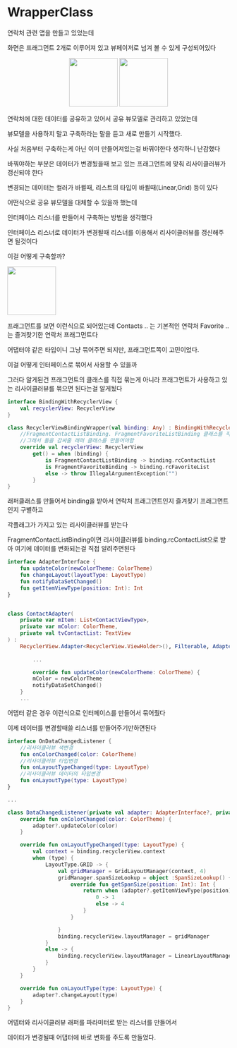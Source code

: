 WrapperClass
=

연락처 관련 앱을 만들고 있었는데

화면은 프래그먼트 2개로 이루어져 있고 뷰페이저로 넘겨 볼 수 있게 구성되어있다

<p align = "center">
 <img alt="" src ="https://github.com/nbCampGroup-2-24-01-15/ColorContacts/assets/116724657/ba41a54c-6d8f-43eb-acc6-192c7d466e42" width="110" heigth="50" />
 <img alt="" src ="https://github.com/nbCampGroup-2-24-01-15/ColorContacts/assets/116724657/8be636a1-b831-402f-b128-bf64eb4094b3" width="110" heigth="50" />
 </p>

연락처에 대한 데이터를 공유하고 있어서 공유 뷰모델로 관리하고 있었는데

뷰모델을 사용하지 말고 구축하라는 말을 듣고 새로 만들기 시작했다.

사실 처음부터 구축하는게 아닌 이미 만들어져있는걸 바꿔야한다 생각하니 난감했다

바꿔야하는 부분은 데이터가 변경됬을때 보고 있는 프래그먼트에 맞춰 리사이클러뷰가 갱신되야 한다

변경되는 데이터는 컬러가 바뀔때, 리스트의 타입이 바뀔때(Linear,Grid) 등이 있다

어떤식으로 공유 뷰모델을 대체할 수 있을까 했는데 

인터페이스 리스너를 만들어서 구축하는 방법을 생각했다

인터페이스 리스너로 데이터가 변경될때 리스너를 이용해서 리사이클러뷰를 갱신해주면 될것이다

이걸 어떻게 구축할까?

<img alt="" src ="https://github.com/nbCampGroup-2-24-01-15/ColorContacts/assets/116724657/40bc420c-d7b2-4d79-94ef-3535b6dc217f" width="110" heigth="50" />

프래그먼트를 보면 이런식으로 되어있는데 Contacts .. 는 기본적인 연락처 Favorite .. 는 즐겨찾기한 연락처 프래그먼트다

어댑터야 같은 타입이니 그냥 묶어주면 되지만, 프래그먼트쪽이 고민이었다.

이걸 어떻게 인터페이스로 묶어서 사용할 수 있을까

그러다 알게된건 프래그먼트의 클래스를 직접 묶는게 아니라 프래그먼트가 사용하고 있는 리사이클러뷰를 묶으면 된다는걸 알게됬다

```kotlin
interface BindingWithRecyclerView {
    val recyclerView: RecyclerView
}

class RecyclerViewBindingWrapper(val binding: Any) : BindingWithRecyclerView {
    //FragmentContactListBinding. FragmentFavoriteListBinding 클래스를 직접 수정하여 인터페이스를 구현할 수는 없음
    //그래서 둘을 감싸줄 래퍼 클래스를 만들어야함
    override val recyclerView: RecyclerView
        get() = when (binding) {
            is FragmentContactListBinding -> binding.rcContactList
            is FragmentFavoriteBinding -> binding.rcFavoriteList
            else -> throw IllegalArgumentException("")
        }
}
```
래퍼클래스를 만들어서 binding을 받아서 연락처 프래그먼트인지 즐겨찾기 프래그먼트인지 구별하고

각플래그가 가지고 있는 리사이클러뷰를 받는다

FragmentContactListBinding이면 리사이클러뷰를 binding.rcContactList으로 받아 여기에 데이터를 변화되는걸 직접 알려주면된다

```kotlin
interface AdapterInterface {
    fun updateColor(newColorTheme: ColorTheme)
    fun changeLayout(layoutType: LayoutType)
    fun notifyDataSetChanged()
    fun getItemViewType(position: Int): Int
}


class ContactAdapter(
    private var mItem: List<ContactViewType>,
    private var mColor: ColorTheme,
    private val tvContactList: TextView
) :
    RecyclerView.Adapter<RecyclerView.ViewHolder>(), Filterable, AdapterInterface {
        
        ...

        override fun updateColor(newColorTheme: ColorTheme) {
        mColor = newColorTheme
        notifyDataSetChanged()
    }
    ...
```

어뎁터 같은 경우 이런식으로 인터페이스를 만들어서 묶어줬다

이제 데이터를 변경할때쓸 리스너를 만들어주기만하면된다

```kotlin
interface OnDataChangedListener {
    //리사이클러뷰 색변경
    fun onColorChanged(color: ColorTheme)
    //리사이클러뷰 타입변경
    fun onLayoutTypeChanged(type: LayoutType)
    //리사이클러뷰 데이터의 타입변경
    fun onLayoutType(type: LayoutType)
}

...

class DataChangedListener(private val adapter: AdapterInterface?, private val binding: RecyclerViewBindingWrapper) : OnDataChangedListener {
    override fun onColorChanged(color: ColorTheme) {
        adapter?.updateColor(color)
    }

    override fun onLayoutTypeChanged(type: LayoutType) {
        val context = binding.recyclerView.context
        when (type) {
            LayoutType.GRID -> {
                val gridManager = GridLayoutManager(context, 4)
                gridManager.spanSizeLookup = object :SpanSizeLookup() {
                    override fun getSpanSize(position: Int): Int {
                        return when (adapter?.getItemViewType(position)){
                            0 -> 1
                            else -> 4
                        }
                    }

                }
                binding.recyclerView.layoutManager = gridManager
            }
            else -> {
                binding.recyclerView.layoutManager = LinearLayoutManager(context)
            }
        }
    }

    override fun onLayoutType(type: LayoutType) {
        adapter?.changeLayout(type)
    }
}
```
어뎁터와 리사이클러뷰 래퍼를 파라미터로 받는 리스너를 만들어서

데이터가 변경될때 어댑터에 바로 변화를 주도록 만들었다.